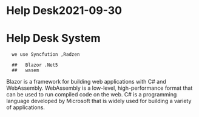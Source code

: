 # Help Desk2021-09-30
# Help Desk System 
      we use Syncfution ,Radzen 

      ##   Blazor .Net5
      ##   wasem
      
Blazor is a framework for building web applications with C# and WebAssembly.
WebAssembly is a low-level, high-performance format that can be used to run compiled code on the web.
C# is a programming language developed by Microsoft that is widely used for building a variety of applications.

